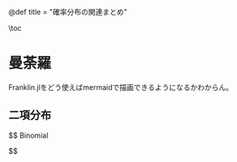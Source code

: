 @def title = "確率分布の関連まとめ"

\toc

# 曼荼羅

Franklin.jlをどう使えばmermaidで描画できるようになるかわからん。

## 二項分布

$$
Binomial

$$